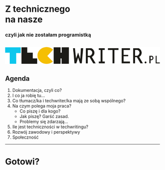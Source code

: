 # Z technicznego<br>na nasze

### czyli jak nie zostałam programistką

![techwriter_logo](images/techwriter-png-640p-x-71p.png)
---

## Agenda

1. Dokumentacja, czyli co?
2. I co ja robię tu...
3. Co tłumacz/ka i techwriter/ka mają ze sobą wspólnego?
4. Na czym polega moja praca?
   * Co piszę i dla kogo?
   * Jak piszę? Garść zasad.
   * Problemy się zdarzają...
5. Ile jest techniczności w techwritingu?
6. Rozwój zawodowy i perspektywy
7. Społeczność
---

<!-- .slide: data-background-image="images/ready.gif" -->

# Gotowi?
